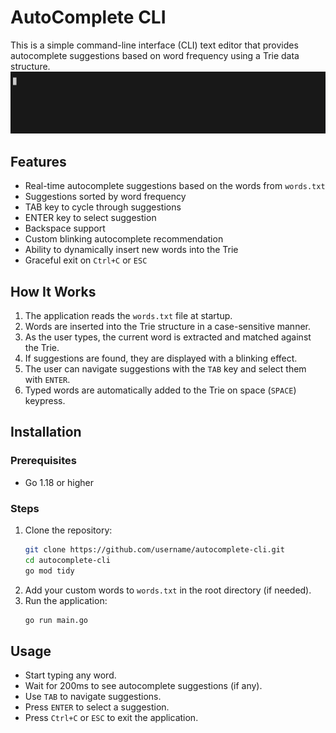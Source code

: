 # AutoComplete CLI

This is a simple command-line interface (CLI) text editor that provides autocomplete suggestions based on word frequency using a Trie data structure.
![Demo](assets/demo.gif)
## Features
- Real-time autocomplete suggestions based on the words from `words.txt`
- Suggestions sorted by word frequency
- TAB key to cycle through suggestions
- ENTER key to select suggestion
- Backspace support
- Custom blinking autocomplete recommendation
- Ability to dynamically insert new words into the Trie
- Graceful exit on `Ctrl+C` or `ESC`

## How It Works
1. The application reads the `words.txt` file at startup.
2. Words are inserted into the Trie structure in a case-sensitive manner.
3. As the user types, the current word is extracted and matched against the Trie.
4. If suggestions are found, they are displayed with a blinking effect.
5. The user can navigate suggestions with the `TAB` key and select them with `ENTER`.
6. Typed words are automatically added to the Trie on space (`SPACE`) keypress.

## Installation

### Prerequisites
- Go 1.18 or higher

### Steps
1. Clone the repository:
   ```bash
   git clone https://github.com/username/autocomplete-cli.git
   cd autocomplete-cli
   go mod tidy
   ```
2. Add your custom words to `words.txt` in the root directory (if needed).
3. Run the application:
   ```bash
   go run main.go
   ```

## Usage
- Start typing any word.
- Wait for 200ms to see autocomplete suggestions (if any).
- Use `TAB` to navigate suggestions.
- Press `ENTER` to select a suggestion.
- Press `Ctrl+C` or `ESC` to exit the application.
